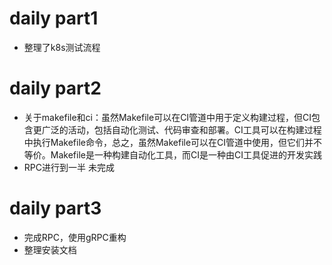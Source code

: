 # daily part1
* 整理了k8s测试流程
# daily part2
* 关于makefile和ci：虽然Makefile可以在CI管道中用于定义构建过程，但CI包含更广泛的活动，包括自动化测试、代码审查和部署。CI工具可以在构建过程中执行Makefile命令，总之，虽然Makefile可以在CI管道中使用，但它们并不等价。Makefile是一种构建自动化工具，而CI是一种由CI工具促进的开发实践
* RPC进行到一半 未完成
# daily part3
* 完成RPC，使用gRPC重构
* 整理安装文档
